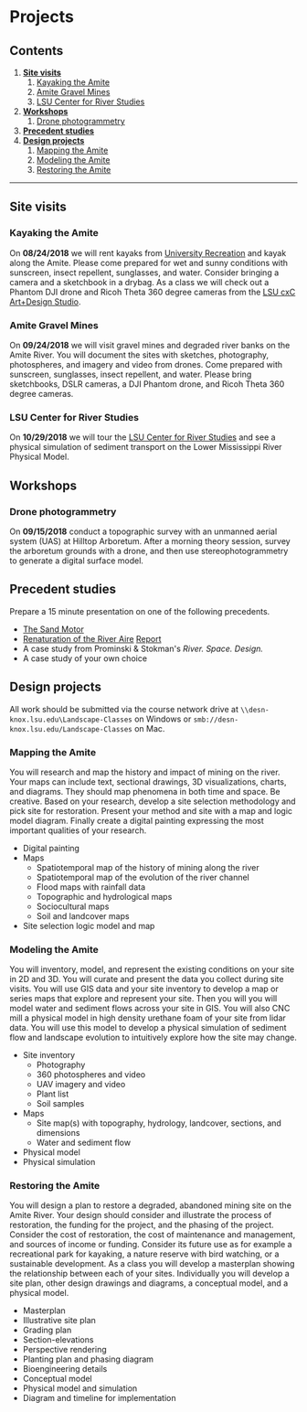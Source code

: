 # Projects

## Contents
1. [**Site visits**](#site-visits)
    1. [Kayaking the Amite](#kayaking-the-amite)
    2. [Amite Gravel Mines](#amite-gravel-mines)
    3. [LSU Center for River Studies](#lsu-center-for-river-studies)
1. [**Workshops**](#workshops)
    1. [Drone photogrammetry](#drone-photogrammetry)
1. [**Precedent studies**](#precedent-studies)
1. [**Design projects**](#design-projects)
    1. [Mapping the Amite](#mapping-the-amite)
    1. [Modeling the Amite](#modeling-the-amite)
    1. [Restoring the Amite](#restoring-the-amite)

---

## Site visits

### Kayaking the Amite

On **08/24/2018**
we will rent kayaks from [University Recreation](http://lsuuniversityrec.com/lsuurec/adventure-education/outdoor-gear-rental/)
and kayak along the Amite.
Please come prepared for wet and sunny conditions
with sunscreen, insect repellent, sunglasses, and water.
Consider bringing a camera and a sketchbook in a drybag.
As a class we will check out a Phantom DJI drone
and Ricoh Theta 360 degree cameras from the
[LSU cxC Art+Design Studio](https://sites01.lsu.edu/wp/cxc/studios/coad/).

### Amite Gravel Mines
On **09/24/2018**
we will visit gravel mines and degraded river banks on the Amite River.
You will document the sites with sketches, photography, photospheres, and
imagery and video from drones.
Come prepared with sunscreen, sunglasses, insect repellent, and water.
Please bring sketchbooks, DSLR cameras,
a DJI Phantom drone, and Ricoh Theta 360 degree cameras.

### LSU Center for River Studies
On **10/29/2018**
we will tour the [LSU Center for River Studies](http://lsu.edu/river/)
and see a physical simulation of sediment transport on
the Lower Mississippi River Physical Model.

## Workshops

### Drone photogrammetry
On **09/15/2018**
conduct a topographic survey with an unmanned aerial system (UAS)
at Hilltop Arboretum.
After a morning theory session,
survey the arboretum grounds with a drone,
and then use stereophotogrammetry to generate a digital surface model.

## Precedent studies
Prepare a 15 minute presentation on one of the following precedents.
* [The Sand Motor](http://www.dezandmotor.nl/en/home/)
* [Renaturation of the River Aire](http://www.landezine.com/index.php/2016/06/renaturation-of-the-river-aire-geneva/) [Report](http://www.ir.undp.org/content/dam/iran/docs/News/October%202013/UNDP%20holds%20joint%20workshop%20with%20the%20Ministry%20of%20Energy/1%20Introduction%20to%20Rivers%20Renaturation.pdf)
* A case study from Prominski & Stokman's *River. Space. Design.*
* A case study of your own choice

## Design projects
All work should be submitted via the course network drive
at `\\desn-knox.lsu.edu\Landscape-Classes` on Windows
or `smb://desn-knox.lsu.edu/Landscape-Classes` on Mac.

### Mapping the Amite
You will research and map the history and impact of mining on the river.
Your maps can include text, sectional drawings, 3D visualizations,
charts, and diagrams. They should map phenomena in both time and space.
Be creative.
Based on your research, develop a site selection methodology
and pick site for restoration.
Present your method and site with a map and logic model diagram.
Finally create a digital painting expressing the most important
qualities of your research.

* Digital painting
* Maps
    * Spatiotemporal map of the history of mining along the river
    * Spatiotemporal map of the evolution of the river channel
    * Flood maps with rainfall data
    * Topographic and hydrological maps
    * Sociocultural maps
    * Soil and landcover maps
* Site selection logic model and map

### Modeling the Amite
You will inventory, model, and represent the existing conditions
on your site in 2D and 3D.
You will curate and present the data you collect during site visits.
You will use GIS data and your site inventory
to develop a map or series maps that explore and represent your site.
Then you will you will model water and sediment flows across your site in GIS.
You will also CNC mill a physical model in high density urethane foam
of your site from lidar data.
You will use this model to develop a physical simulation of sediment flow
and landscape evolution to intuitively explore how the site may change.

* Site inventory
    * Photography
    * 360 photospheres and video
    * UAV imagery and video
    * Plant list
    * Soil samples
* Maps
    * Site map(s) with topography, hydrology, landcover, sections, and dimensions
    * Water and sediment flow
* Physical model
* Physical simulation

### Restoring the Amite
You will design a plan to restore a degraded, abandoned mining site
on the Amite River.
Your design should consider and illustrate the process of restoration,
the funding for the project, and the phasing of the project.
Consider the cost of restoration, the cost of maintenance and management,
and sources of income or funding.
Consider its future use as for example
a recreational park for kayaking,
a nature reserve with bird watching,
or a sustainable development.
As a class you will develop a masterplan showing the relationship
between each of your sites.
Individually you will develop a site plan, other design drawings and diagrams,
a conceptual model, and a physical model.

* Masterplan
* Illustrative site plan
* Grading plan
* Section-elevations
* Perspective rendering
* Planting plan and phasing diagram
* Bioengineering details
* Conceptual model
* Physical model and simulation
* Diagram and timeline for implementation
